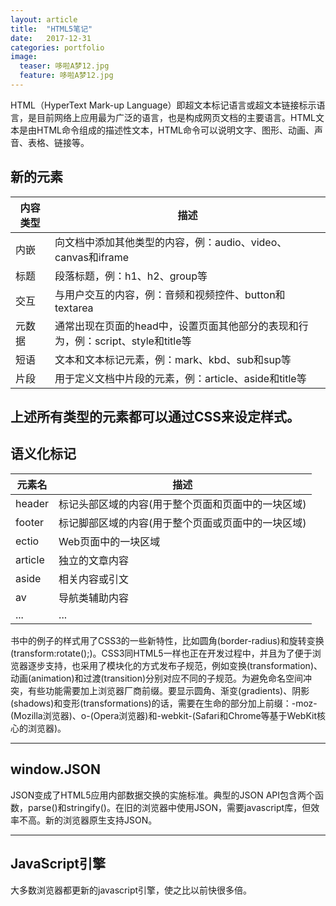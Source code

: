 ```yaml
---
layout: article
title:  "HTML5笔记"
date:   2017-12-31 
categories: portfolio
image:
  teaser: 哆啦A梦12.jpg
  feature: 哆啦A梦12.jpg
---
```




HTML（HyperText Mark-up Language）即超文本标记语言或超文本链接标示语言，是目前网络上应用最为广泛的语言，也是构成网页文档的主要语言。HTML文本是由HTML命令组成的描述性文本，HTML命令可以说明文字、图形、动画、声音、表格、链接等。


## 新的元素



| 内容类型 | 描述 | 
| ---- | ---- | 
| 内嵌 | 向文档中添加其他类型的内容，例：audio、video、canvas和iframe | 
| 标题 | 段落标题，例：h1、h2、group等 | 
| 交互 | 与用户交互的内容，例：音频和视频控件、button和textarea |
| 元数据 | 通常出现在页面的head中，设置页面其他部分的表现和行为，例：script、style和title等 |
| 短语 | 文本和文本标记元素，例：mark、kbd、sub和sup等 |
| 片段 | 用于定义文档中片段的元素，例：article、aside和title等 |

上述所有类型的元素都可以通过CSS来设定样式。
--------

## 语义化标记



| 元素名 | 描述 | 
| ---- | ---- | 
| header | 标记头部区域的内容(用于整个页面和页面中的一块区域) | 
| footer | 标记脚部区域的内容(用于整个页面或页面中的一块区域) | 
| ectio | Web页面中的一块区域 |
| article | 独立的文章内容 |
| aside | 相关内容或引文 |
| av | 导航类辅助内容 |
| ... | ... |

书中的例子的样式用了CSS3的一些新特性，比如圆角(border-radius)和旋转变换(transform:rotate();)。CSS3同HTML5一样也正在开发过程中，并且为了便于浏览器逐步支持，也采用了模块化的方式发布子规范，例如变换(transformation)、动画(animation)和过渡(transition)分别对应不同的子规范。为避免命名空间冲突，有些功能需要加上浏览器厂商前缀。要显示圆角、渐变(gradients)、阴影(shadows)和变形(transformations)的话，需要在生命的部分加上前缀：-moz-(Mozilla浏览器)、o-(Opera浏览器)和-webkit-(Safari和Chrome等基于WebKit核心的浏览器)。




--------

## window.JSON

JSON变成了HTML5应用内部数据交换的实施标准。典型的JSON API包含两个函数，parse()和stringify()。在旧的浏览器中使用JSON，需要javascript库，但效率不高。新的浏览器原生支持JSON。

--------

## JavaScript引擎

大多数浏览器都更新的javascript引擎，使之比以前快很多倍。
